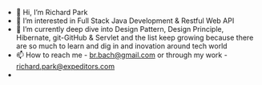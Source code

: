 - 👋 Hi, I’m Richard Park
- 👀 I’m interested in Full Stack Java Development & Restful Web API 
- 🌱 I’m currently deep dive into Design Pattern, Design Principle, Hibernate, git-GitHub & Servlet and the list keep growing because there are so much to learn and dig in and inovation around tech world
- 📫 How to reach me - br.bach@gmail.com or through my work - richard.park@expeditors.com
- 
<!---
codeForceBach/codeForceBach is a ✨ special ✨ repository because its `README.md` (this file) appears on your GitHub profile.
You can click the Preview link to take a look at your changes.
--->
